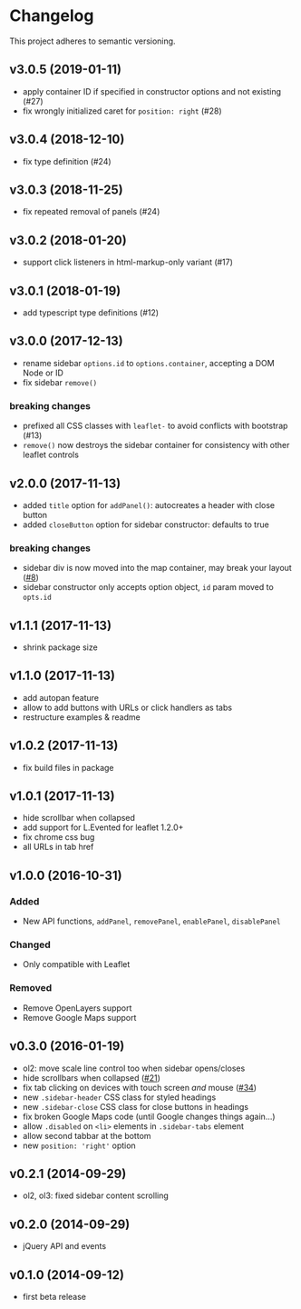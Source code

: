 # Changelog
This project adheres to semantic versioning.

## v3.0.5 (2019-01-11)
- apply container ID if specified in constructor options and not existing (#27)
- fix wrongly initialized caret for `position: right` (#28)

## v3.0.4 (2018-12-10)
- fix type definition (#24)

## v3.0.3 (2018-11-25)
- fix repeated removal of panels (#24)

## v3.0.2 (2018-01-20)
- support click listeners in html-markup-only variant (#17)

## v3.0.1 (2018-01-19)
- add typescript type definitions (#12)

## v3.0.0 (2017-12-13)
- rename sidebar `options.id` to `options.container`, accepting a DOM Node or ID
- fix sidebar `remove()`

### breaking changes
- prefixed all CSS classes with `leaflet-` to avoid conflicts with bootstrap (#13)
- `remove()` now destroys the sidebar container for consistency with other leaflet controls

## v2.0.0 (2017-11-13)
- added `title` option for `addPanel()`: autocreates a header with close button
- added `closeButton` option for sidebar constructor: defaults to true

### breaking changes
- sidebar div is now moved into the map container, may break your layout ([#8](https://github.com/nickpeihl/leaflet-sidebar-v2/issues/8))
- sidebar constructor only accepts option object, `id` param moved to `opts.id`

## v1.1.1 (2017-11-13)
- shrink package size

## v1.1.0 (2017-11-13)
- add autopan feature
- allow to add buttons with URLs or click handlers as tabs
- restructure examples & readme

## v1.0.2 (2017-11-13)
- fix build files in package

## v1.0.1 (2017-11-13)
- hide scrollbar when collapsed
- add support for L.Evented for leaflet 1.2.0+
- fix chrome css bug
- all URLs in tab href

## v1.0.0 (2016-10-31)
### Added
- New API functions, `addPanel`, `removePanel`, `enablePanel`, `disablePanel`

### Changed
- Only compatible with Leaflet

### Removed
- Remove OpenLayers support
- Remove Google Maps support


## v0.3.0 (2016-01-19)

- ol2: move scale line control too when sidebar opens/closes
- hide scrollbars when collapsed ([#21](https://github.com/Turbo87/sidebar-v2/issues/21))
- fix tab clicking on devices with touch screen *and* mouse ([#34](https://github.com/Turbo87/sidebar-v2/issues/35))
- new `.sidebar-header` CSS class for styled headings
- new `.sidebar-close` CSS class for close buttons in headings
- fix broken Google Maps code (until Google changes things again...)
- allow `.disabled` on `<li>` elements in `.sidebar-tabs` element
- allow second tabbar at the bottom
- new `position: 'right'` option


## v0.2.1 (2014-09-29)

- ol2, ol3: fixed sidebar content scrolling


## v0.2.0 (2014-09-29)

- jQuery API and events


## v0.1.0 (2014-09-12)

- first beta release
